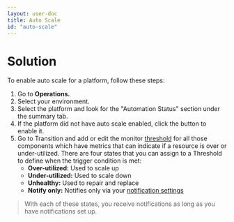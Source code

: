 ```yaml
---
layout: user-doc
title: Auto Scale
id: "auto-scale"
---
```


# Solution

To enable auto scale for a platform, follow these steps:

1. Go to **Operations.**
2. Select your environment.
3. Select the platform and look for the "Automation Status" section under the summary tab.
4. If the platform did not have auto scale enabled, click the button to enable it.
5. Go to Transition and add or edit the monitor <a href="/user/references/#threshold-definitions">threshold</a> for all those components which have metrics that can indicate if a resource is over or under-utilized. There are four states that you can assign to a Threshold to define when the trigger condition is met:
    * **Over-utilized:** Used to scale up
    * **Under-utilized:** Used to scale down
    * **Unhealthy:** Used to repair and replace
    * **Notify only:** Notifies only via your <a href="/user/howto/set-up-notifications.html">notification settings</a>

>With each of these states, you receive notifications as long as you have notifications set up.

